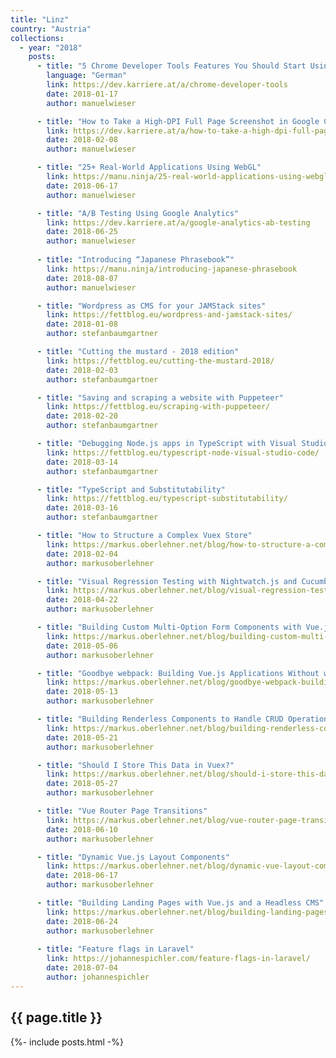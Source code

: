 ```yaml
---
title: "Linz"
country: "Austria"
collections:
  - year: "2018"
    posts:
      - title: "5 Chrome Developer Tools Features You Should Start Using Today"
        language: "German"
        link: https://dev.karriere.at/a/chrome-developer-tools
        date: 2018-01-17
        author: manuelwieser

      - title: "How to Take a High-DPI Full Page Screenshot in Google Chrome"
        link: https://dev.karriere.at/a/how-to-take-a-high-dpi-full-page-screenshot-in-google-chrome
        date: 2018-02-08
        author: manuelwieser

      - title: "25+ Real-World Applications Using WebGL"
        link: https://manu.ninja/25-real-world-applications-using-webgl
        date: 2018-06-17
        author: manuelwieser

      - title: "A/B Testing Using Google Analytics"
        link: https://dev.karriere.at/a/google-analytics-ab-testing
        date: 2018-06-25
        author: manuelwieser
        
      - title: "Introducing “Japanese Phrasebook”"
        link: https://manu.ninja/introducing-japanese-phrasebook
        date: 2018-08-07
        author: manuelwieser

      - title: "Wordpress as CMS for your JAMStack sites"
        link: https://fettblog.eu/wordpress-and-jamstack-sites/
        date: 2018-01-08
        author: stefanbaumgartner

      - title: "Cutting the mustard - 2018 edition"
        link: https://fettblog.eu/cutting-the-mustard-2018/
        date: 2018-02-03
        author: stefanbaumgartner

      - title: "Saving and scraping a website with Puppeteer"
        link: https://fettblog.eu/scraping-with-puppeteer/
        date: 2018-02-20
        author: stefanbaumgartner

      - title: "Debugging Node.js apps in TypeScript with Visual Studio Code"
        link: https://fettblog.eu/typescript-node-visual-studio-code/
        date: 2018-03-14
        author: stefanbaumgartner

      - title: "TypeScript and Substitutability"
        link: https://fettblog.eu/typescript-substitutability/
        date: 2018-03-16
        author: stefanbaumgartner

      - title: "How to Structure a Complex Vuex Store"
        link: https://markus.oberlehner.net/blog/how-to-structure-a-complex-vuex-store/
        date: 2018-02-04
        author: markusoberlehner

      - title: "Visual Regression Testing with Nightwatch.js and Cucumber.js"
        link: https://markus.oberlehner.net/blog/visual-regression-testing-with-nightwatch-and-cucumber/
        date: 2018-04-22
        author: markusoberlehner

      - title: "Building Custom Multi-Option Form Components with Vue.js"
        link: https://markus.oberlehner.net/blog/building-custom-multi-option-form-components-with-vue/
        date: 2018-05-06
        author: markusoberlehner

      - title: "Goodbye webpack: Building Vue.js Applications Without webpack"
        link: https://markus.oberlehner.net/blog/goodbye-webpack-building-vue-applications-without-webpack/
        date: 2018-05-13
        author: markusoberlehner

      - title: "Building Renderless Components to Handle CRUD Operations in Vue.js"
        link: https://markus.oberlehner.net/blog/building-renderless-components-to-handle-crud-operations-in-vue/
        date: 2018-05-21
        author: markusoberlehner

      - title: "Should I Store This Data in Vuex?"
        link: https://markus.oberlehner.net/blog/should-i-store-this-data-in-vuex/
        date: 2018-05-27
        author: markusoberlehner

      - title: "Vue Router Page Transitions"
        link: https://markus.oberlehner.net/blog/vue-router-page-transitions/
        date: 2018-06-10
        author: markusoberlehner

      - title: "Dynamic Vue.js Layout Components"
        link: https://markus.oberlehner.net/blog/dynamic-vue-layout-components/
        date: 2018-06-17
        author: markusoberlehner

      - title: "Building Landing Pages with Vue.js and a Headless CMS"
        link: https://markus.oberlehner.net/blog/building-landing-pages-with-vue-and-a-headless-cms/
        date: 2018-06-24
        author: markusoberlehner
        
      - title: "Feature flags in Laravel"
        link: https://johannespichler.com/feature-flags-in-laravel/
        date: 2018-07-04
        author: johannespichler
---
```


## {{ page.title }}

{%- include posts.html -%}
